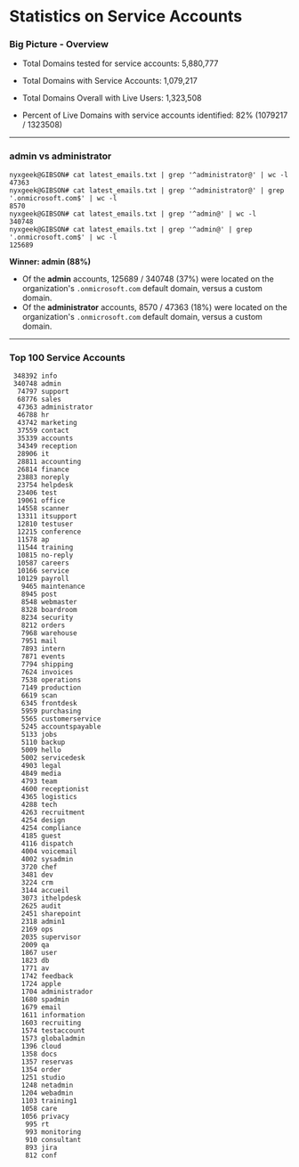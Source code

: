 # Statistics on Service Accounts

### Big Picture - Overview

- Total Domains tested for service accounts: 5,880,777

- Total Domains with Service Accounts: 1,079,217

- Total Domains Overall with Live Users: 1,323,508

- Percent of Live Domains with service accounts identified: 82% (1079217 / 1323508)

---

### admin vs administrator
```
nyxgeek@GIBSON# cat latest_emails.txt | grep '^administrator@' | wc -l
47363
nyxgeek@GIBSON# cat latest_emails.txt | grep '^administrator@' | grep '.onmicrosoft.com$' | wc -l
8570
nyxgeek@GIBSON# cat latest_emails.txt | grep '^admin@' | wc -l
340748
nyxgeek@GIBSON# cat latest_emails.txt | grep '^admin@' | grep '.onmicrosoft.com$' | wc -l
125689
```
**Winner: admin (88%)**

- Of the **admin** accounts, 125689 / 340748 (37%) were located on the organization's ```.onmicrosoft.com``` default domain, versus a custom domain.
- Of the **administrator** accounts, 8570 / 47363 (18%) were located on the organization's ```.onmicrosoft.com``` default domain, versus a custom domain.

---

### Top 100 Service Accounts

```
 348392 info
 340748 admin
  74797 support
  68776 sales
  47363 administrator
  46788 hr
  43742 marketing
  37559 contact
  35339 accounts
  34349 reception
  28906 it
  28811 accounting
  26814 finance
  23883 noreply
  23754 helpdesk
  23406 test
  19061 office
  14558 scanner
  13311 itsupport
  12810 testuser
  12215 conference
  11578 ap
  11544 training
  10815 no-reply
  10587 careers
  10166 service
  10129 payroll
   9465 maintenance
   8945 post
   8548 webmaster
   8328 boardroom
   8234 security
   8212 orders
   7968 warehouse
   7951 mail
   7893 intern
   7871 events
   7794 shipping
   7624 invoices
   7538 operations
   7149 production
   6619 scan
   6345 frontdesk
   5959 purchasing
   5565 customerservice
   5245 accountspayable
   5133 jobs
   5110 backup
   5009 hello
   5002 servicedesk
   4903 legal
   4849 media
   4793 team
   4600 receptionist
   4365 logistics
   4288 tech
   4263 recruitment
   4254 design
   4254 compliance
   4185 guest
   4116 dispatch
   4004 voicemail
   4002 sysadmin
   3720 chef
   3481 dev
   3224 crm
   3144 accueil
   3073 ithelpdesk
   2625 audit
   2451 sharepoint
   2318 admin1
   2169 ops
   2035 supervisor
   2009 qa
   1867 user
   1823 db
   1771 av
   1742 feedback
   1724 apple
   1704 administrador
   1680 spadmin
   1679 email
   1611 information
   1603 recruiting
   1574 testaccount
   1573 globaladmin
   1396 cloud
   1358 docs
   1357 reservas
   1354 order
   1251 studio
   1248 netadmin
   1204 webadmin
   1103 training1
   1058 care
   1056 privacy
    995 rt
    993 monitoring
    910 consultant
    893 jira
    812 conf
```
